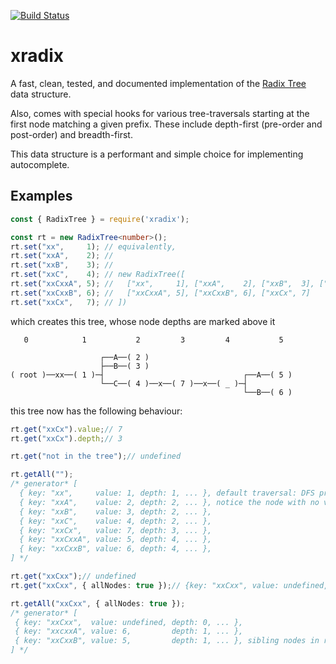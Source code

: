 [![Build Status](https://travis-ci.org/stumash/xradix.svg?branch=master)](https://travis-ci.com/stumash/xradix)

# xradix

A fast, clean, tested, and documented implementation of the [Radix Tree](https://en.wikipedia.org/wiki/Radix_tree) data structure.

Also, comes with special hooks for various tree-traversals starting at the first node matching a given prefix. These include depth-first (pre-order and post-order) and breadth-first.

This data structure is a performant and simple choice for implementing autocomplete.

## Examples

```typescript
const { RadixTree } = require('xradix');

const rt = new RadixTree<number>();
rt.set("xx",     1); // equivalently,
rt.set("xxA",    2); //
rt.set("xxB",    3); //
rt.set("xxC",    4); // new RadixTree([
rt.set("xxCxxA", 5); //   ["xx",     1], ["xxA",    2], ["xxB",  3], ["xxC",  4],
rt.set("xxCxxB", 6); //   ["xxCxxA", 5], ["xxCxxB", 6], ["xxCx", 7]
rt.set("xxCx",   7); // ])
```

which creates this tree, whose node depths are marked above it

<!-- some useful unicode characters:   ─ │ ┌ └ ┤ ├ -->

```
   0            1           2         3         4           5

                    ┌──A──( 2 )
                    ├──B──( 3 )
( root )──xx──( 1 )─┤                               ┌──A──( 5 )
                    └──C──( 4 )──x──( 7 )──x──( _ )─┤
                                                    └──B──( 6 )
```

this tree now has the following behaviour:

```typescript
rt.get("xxCx").value;// 7
rt.get("xxCx").depth;// 3

rt.get("not in the tree");// undefined

rt.getAll("");
/* generator* [
  { key: "xx",     value: 1, depth: 1, ... }, default traversal: DFS pre-order
  { key: "xxA",    value: 2, depth: 2, ... }, notice the node with no value is skipped
  { key: "xxB",    value: 3, depth: 2, ... },
  { key: "xxC",    value: 4, depth: 2, ... },
  { key: "xxCx",   value: 7, depth: 3, ... },
  { key: "xxCxxA", value: 5, depth: 4, ... },
  { key: "xxCxxB", value: 6, depth: 4, ... },
] */

rt.get("xxCxx");// undefined
rt.get("xxCxx", { allNodes: true });// {key: "xxCxx", value: undefined, depth: 4, ...}

rt.getAll("xxCxx", { allNodes: true });
/* generator* [
 { key: "xxCxx",  value: undefined, depth: 0, ... },
 { key: "xxcxxA", value: 6,         depth: 1, ... },
 { key: "xxCxxB", value: 5,         depth: 1, ... }, sibling nodes in random order
] */
```

